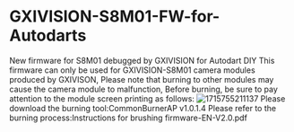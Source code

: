 # GXIVISION-S8M01-FW-for-Autodarts
New firmware for S8M01 debugged by GXIVISION for Autodart DIY
This firmware can only be used for GXIVISION-S8M01 camera modules produced by GXIVISON,
Please note that burning to other modules may cause the camera module to malfunction,
Before burning, be sure to pay attention to the module screen printing as follows:
![1715755211137](https://github.com/Mike-chunsheng/GXIVISION-S8M01-FW-for-Autodarts/assets/169350690/50ad8f29-abec-466c-9cef-2f5c9bf3a338)
Please download the burning tool:CommonBurnerAP v1.0.1.4
Please refer to the burning process:Instructions for brushing firmware-EN-V2.0.pdf
